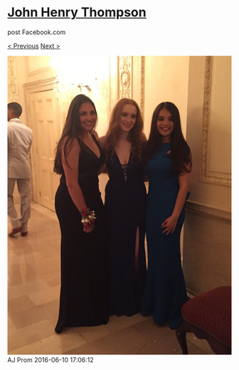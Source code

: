 # [John Henry Thompson](../README.md)
post Facebook.com

[< Previous](2016-06-10-12.md) [Next >](2016-06-10-14.md)

[![](../media/2016-06-10/AJ-Prom-11.jpg)](../README.md)
AJ Prom
2016-06-10 17:06:12